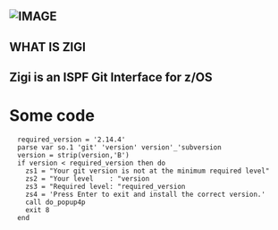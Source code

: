 ![IMAGE](https://user-images.githubusercontent.com/117615/69496216-051d1580-0ed0-11ea-9ea5-cf0d9153482c.png)
---

## WHAT IS ZIGI
Zigi is an ISPF Git Interface for z/OS
---

# Some code

```x = docmd('git --version')
  required_version = '2.14.4'
  parse var so.1 'git' 'version' version'_'subversion
  version = strip(version,'B')
  if version < required_version then do
    zs1 = "Your git version is not at the minimum required level"
    zs2 = "Your level    : "version
    zs3 = "Required level: "required_version
    zs4 = 'Press Enter to exit and install the correct version.'
    call do_popup4p
    exit 8
  end
  ```
